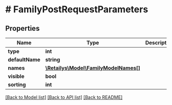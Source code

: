 # # FamilyPostRequestParameters

## Properties

Name | Type | Description | Notes
------------ | ------------- | ------------- | -------------
**type** | **int** |  | [optional]
**defaultName** | **string** |  | [optional]
**names** | [**\Retailys\Model\FamilyModelNames[]**](FamilyModelNames.md) |  | [optional]
**visible** | **bool** |  | [optional]
**sorting** | **int** |  | [optional]

[[Back to Model list]](../../README.md#models) [[Back to API list]](../../README.md#endpoints) [[Back to README]](../../README.md)
